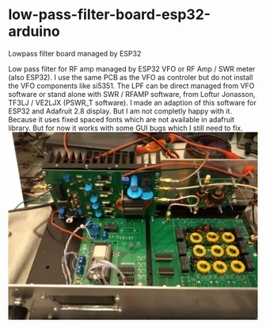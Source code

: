 # low-pass-filter-board-esp32-arduino
Lowpass filter board managed by ESP32

Low pass filter for RF amp managed by ESP32 VFO or RF Amp / SWR meter (also ESP32).
I use the same PCB as the VFO as controler but do not install the VFO components like si5351. The LPF can be direct managed from VFO software or stand alone with SWR / RFAMP software, from Loftur Jonasson, TF3LJ / VE2LJX (PSWR_T software). I made an adaption of this software for ESP32 and Adafruit 2.8 display. But I am not completly happy with it. Because it uses fixed spaced fonts which are not available in adafruit library. But for now it works with some GUI bugs which I still need to fix.
![VFO](https://github.com/paulh002/low-pass-filter-board-esp32-arduino/blob/master/lpf1.jpg)
